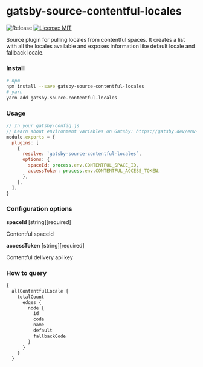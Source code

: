 # gatsby-source-contentful-locales
![Release](https://github.com/joseguerrerov/gatsby-source-contentful-locales/workflows/Release/badge.svg)
[![License: MIT](https://img.shields.io/badge/License-MIT-yellow.svg)](https://opensource.org/licenses/MIT)



Source plugin for pulling locales from contentful spaces.
It creates a list with all the locales available and exposes information like default locale and fallback locale.

### Install
```bash
# npm
npm install --save gatsby-source-contentful-locales
# yarn
yarn add gatsby-source-contentful-locales
```

### Usage

```js 
// In your gatsby-config.js
// Learn about environment variables on Gatsby: https://gatsby.dev/env-vars
module.exports = {
  plugins: [
    {
      resolve: `gatsby-source-contentful-locales`,
      options: {
        spaceId: process.env.CONTENTFUL_SPACE_ID,
        accessToken: process.env.CONTENTFUL_ACCESS_TOKEN,
      },
    },
  ],
}
```

### Configuration options

**spaceId** [string][required]

Contentful spaceId

**accessToken** [string][required]

Contentful delivery api key

### How to query
```graphql
{
  allContentfulLocale {
    totalCount
      edges {
        node {
          id
          code
          name
          default
          fallbackCode
        }
      }
    }
  }
```
